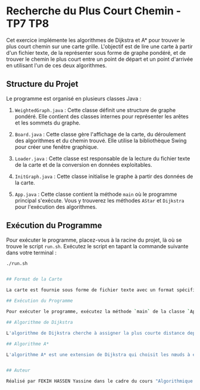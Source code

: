 # Recherche du Plus Court Chemin - TP7 TP8

Cet exercice implémente les algorithmes de Dijkstra et A* pour trouver le plus court chemin sur une carte grille. L'objectif est de lire une carte à partir d'un fichier texte, de la représenter sous forme de graphe pondéré, et de trouver le chemin le plus court entre un point de départ et un point d'arrivée en utilisant l'un de ces deux algorithmes.

## Structure du Projet

Le programme est organisé en plusieurs classes Java :

1. `WeightedGraph.java` : Cette classe définit une structure de graphe pondéré. Elle contient des classes internes pour représenter les arêtes et les sommets du graphe.

2. `Board.java` : Cette classe gère l'affichage de la carte, du déroulement des algorithmes et du chemin trouvé. Elle utilise la bibliothèque Swing pour créer une fenêtre graphique.

3. `Loader.java` : Cette classe est responsable de la lecture du fichier texte de la carte et de la conversion en données exploitables.

4. `InitGraph.java` : Cette classe initialise le graphe à partir des données de la carte.

5. `App.java` : Cette classe contient la méthode `main` où le programme principal s'exécute. Vous y trouverez les méthodes `AStar` et `Dijkstra` pour l'exécution des algorithmes.

## Exécution du Programme

Pour exécuter le programme, placez-vous à la racine du projet, là où se trouve le script `run.sh`. Exécutez le script en tapant la commande suivante dans votre terminal :

```bash
./run.sh


## Format de la Carte

La carte est fournie sous forme de fichier texte avec un format spécifique. Le fichier doit contenir des métadonnées telles que la taille de la carte, les types de cases, les couleurs, et le graphe lui-même. Un exemple de format de carte est fourni dans le fichier ```graph.txt```.

## Exécution du Programme

Pour exécuter le programme, exécutez la méthode `main` de la classe `App.java`. Le programme affichera une boîte de dialogue permettant de choisir entre les algorithmes Dijkstra et A*.

## Algorithme de Dijkstra

L'algorithme de Dijkstra cherche à assigner la plus courte distance depuis le point de départ à tous les sommets du graphe. Il utilise une approche gloutonne en choisissant les voisins du nœud courant qui ont la plus petite distance temporaire. Lorsque le nœud d'arrivée est atteint, le chemin le plus court est déroulé.

## Algorithme A*

L'algorithme A* est une extension de Dijkstra qui choisit les nœuds à explorer en fonction d'une somme entre la distance temporaire et une heuristique (estimation de la distance au nœud d'arrivée). Cela permet généralement d'accélérer la recherche du chemin le plus court.


## Auteur

Réalisé par FEKIH HASSEN Yassine dans le cadre du cours "Algorithmique Avancée" à l'Université Paris-Cité.

